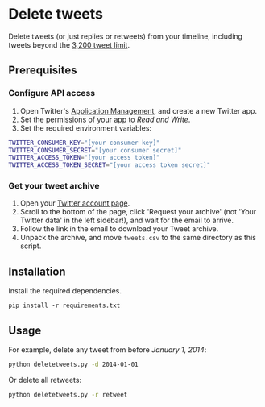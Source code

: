 # Delete tweets

Delete tweets (or just replies or retweets) from your timeline, including tweets
beyond the [3,200 tweet limit](https://web.archive.org/web/20131019125213/https://dev.twitter.com/discussions/276).

## Prerequisites

### Configure API access

1. Open Twitter's [Application Management](https://apps.twitter.com/), and create
  a new Twitter app.
1. Set the permissions of your app to *Read and Write*.
1. Set the required environment variables:

```bash
TWITTER_CONSUMER_KEY="[your consumer key]"
TWITTER_CONSUMER_SECRET="[your consumer secret]"
TWITTER_ACCESS_TOKEN="[your access token]"
TWITTER_ACCESS_TOKEN_SECRET="[your access token secret]"
```

### Get your tweet archive

1. Open your [Twitter account page](https://twitter.com/settings/account).
1. Scroll to the bottom of the page, click 'Request your archive' (not 'Your Twitter
  data' in the left sidebar!), and wait for the email to arrive.
1. Follow the link in the email to download your Tweet archive.
1. Unpack the archive, and move `tweets.csv` to the same directory as this script.

## Installation

Install the required dependencies.

```
pip install -r requirements.txt
```

## Usage

For example, delete any tweet from before *January 1, 2014*:

```bash
python deletetweets.py -d 2014-01-01
```

Or delete all retweets:

```bash
python deletetweets.py -r retweet
```
